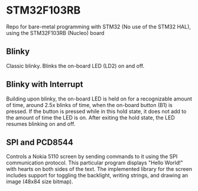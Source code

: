 # STM32F103RB
Repo for bare-metal programming with STM32 (No use of the STM32 HAL), using the STM32F103RB (Nucleo) board

## Blinky
Classic blinky. Blinks the on-board LED (LD2) on and off.

## Blinky with Interrupt
Building upon blinky, the on-board LED is held on for a recognizable amount of time, around 2.5x blinks of time, when the on-board button (B1) is pressed. If the button is pressed while in this hold state, it does not add to the amount of time the LED is on. After exiting the hold state, the LED resumes blinking on and off.

## SPI and PCD8544
Controls a Nokia 5110 screen by sending commands to it using the SPI communication protocol. This particular program displays "Hello World!" with hearts on both sides of the text. The implemented library for the screen includes support for toggling the backlight, writing strings, and drawing an image (48x84 size bitmap).
